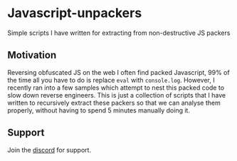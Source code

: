 # Javascript-unpackers
Simple scripts I have written for extracting from non-destructive JS packers

## Motivation
Reversing obfuscated JS on the web I often find packed Javascript, 99% of the time all you have to do is replace `eval` with `console.log`. However, I recently ran into a few samples which attempt to nest this packed code to slow down reverse engineers.
This is just a collection of scripts that I have written to recursively extract these packers so that we can analyse them properly, without having to spend 5 minutes manually doing it.

## Support
Join the [discord](https://discord.gg/z2r8e8neQ7) for support.
